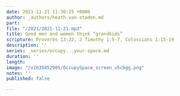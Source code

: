 ```yaml
---
date: 2021-11-21 11:30:25 +0000
author: _authors/heath-van-staden.md
part: 
file: "/2021/2021-11-21.mp3"
title: Good men and women think “grandkids”
scripture: Proverbs 13:22, 2 Timothy 1:5-7, Colossians 1:15-19
description: ''
series: _series/occupy...your-space.md
duration: ''
length: 
image: "/v1635852905/OccupySpace_screen_u5cbgg.png"
notes: ''
published: false

---
```

